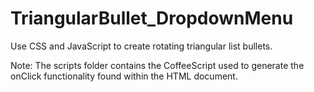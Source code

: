 TriangularBullet_DropdownMenu
=============================

Use CSS and JavaScript to create rotating triangular list bullets.

Note: The scripts folder contains the CoffeeScript used to generate the onClick functionality found within the HTML document.